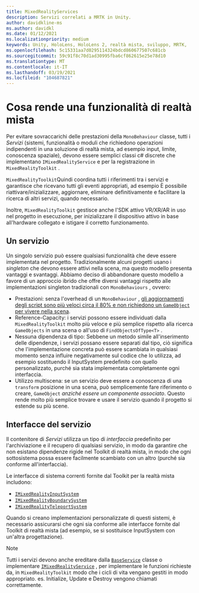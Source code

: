 ```yaml
---
title: MixedRealityServices
description: Servizi correlati a MRTK in Unity.
author: davidkline-ms
ms.author: davidkl
ms.date: 01/12/2021
ms.localizationpriority: medium
keywords: Unity, HoloLens, HoloLens 2, realtà mista, sviluppo, MRTK,
ms.openlocfilehash: 5c15331aa7d0295114324bdcd860677507c681cb
ms.sourcegitcommit: 59c91f8c70d1ad30995fba6cf862615e25e78d10
ms.translationtype: MT
ms.contentlocale: it-IT
ms.lasthandoff: 03/19/2021
ms.locfileid: "104687821"
---
```

# <a name="what-makes-a-mixed-reality-feature"></a>Cosa rende una funzionalità di realtà mista

Per evitare sovraccarichi delle prestazioni della `MonoBehaviour` classe, tutti i *Servizi* (sistemi, funzionalità o moduli che richiedono operazioni indipendenti in una soluzione di realtà mista, ad esempio input, limite, conoscenza spaziale), devono essere semplici classi c# discrete che implementano `IMixedRealityService` e per la registrazione in `MixedRealityToolkit` .

`MixedRealityToolkit`Quindi coordina tutti i riferimenti tra i servizi e garantisce che ricevano tutti gli eventi appropriati, ad esempio È possibile riattivare/inizializzare, aggiornare, eliminare definitivamente e facilitare la ricerca di altri servizi, quando necessario.

Inoltre, `MixedRealityToolkit` gestisce anche l'SDK attivo VR/XR/AR in uso nel progetto in esecuzione, per inizializzare il dispositivo attivo in base all'hardware collegato e istigare il corretto funzionamento.

## <a name="a-service"></a>Un servizio

Un singolo servizio può essere qualsiasi funzionalità che deve essere implementata nel progetto. Tradizionalmente alcuni progetti usano i *singleton* che devono essere attivi nella scena, ma questo modello presenta vantaggi e svantaggi. Abbiamo deciso di abbandonare questo modello a favore di un approccio ibrido che offre diversi vantaggi rispetto alle implementazioni singleton tradizionali con `MonoBehaviours` , ovvero:

* Prestazioni: senza l'overhead di un `MonoBehaviour` , [gli aggiornamenti degli script sono più veloci circa il 80% e non richiedono un `GameObject` per vivere nella scena](https://blogs.unity3d.com/2015/12/23/1k-update-calls/).
* Reference-Capacity: i servizi possono essere individuati dalla `MixedRealityToolkit` molto più veloce e più semplice rispetto alla ricerca `GameObjects` in una scena o all'uso di `FindObjectsOfType<T>` .
* Nessuna dipendenza di tipo: Sebbene un metodo simile all'inserimento delle dipendenze, i servizi possano essere separati dal tipo, ciò significa che l'implementazione concreta può essere scambiata in qualsiasi momento senza influire negativamente sul codice che lo utilizza, ad esempio sostituendo il InputSystem predefinito con quello personalizzato, purché sia stata implementata completamente ogni interfaccia.
* Utilizzo multiscena: se un servizio deve essere a conoscenza di una `transform` posizione in una scena, può semplicemente fare riferimento o creare, `GameObject` _anziché essere un componente associato_. Questo rende molto più semplice trovare e usare il servizio quando il progetto si estende su più scene.

## <a name="service-interfaces"></a>Interfacce del servizio

Il contenitore di *Servizi* utilizza un tipo di *interfaccia* predefinito per l'archiviazione e il recupero di qualsiasi servizio, in modo da garantire che non esistano dipendenze rigide nel Toolkit di realtà mista, in modo che ogni sottosistema possa essere facilmente scambiato con un altro (purché sia conforme all'interfaccia).

Le interfacce di sistema correnti fornite dal Toolkit per la realtà mista includono:

* [`IMixedRealityInputSystem`](xref:Microsoft.MixedReality.Toolkit.Input.IMixedRealityInputSystem)
* [`IMixedRealityBoundarySystem`](xref:Microsoft.MixedReality.Toolkit.Boundary.IMixedRealityBoundarySystem)
* [`IMixedRealityTeleportSystem`](xref:Microsoft.MixedReality.Toolkit.Teleport.IMixedRealityTeleportSystem)

Quando si creano implementazioni personalizzate di questi sistemi, è necessario assicurarsi che ogni sia conforme alle interfacce fornite dal Toolkit di realtà mista (ad esempio, se si sostituisce InputSystem con un'altra progettazione).

> [!NOTE]
> Tutti i servizi devono anche ereditare dalla [`BaseService`](xref:Microsoft.MixedReality.Toolkit.BaseService) classe o implementare [`IMixedRealityService`](xref:Microsoft.MixedReality.Toolkit.IMixedRealityService) , per implementare le funzioni richieste da, in `MixedRealityToolkit` modo che i cicli di vita vengano gestiti in modo appropriato. es. Initialize, Update e Destroy vengono chiamati correttamente.
